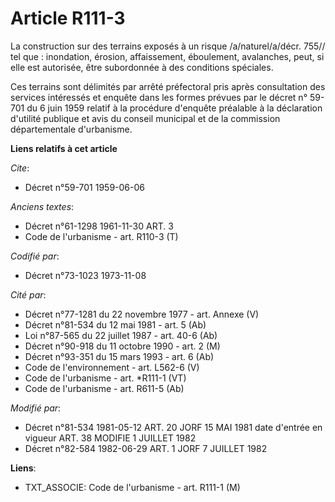 # Article R111-3

La construction sur des terrains exposés à un risque /a/naturel/a/décr. 755// tel que : inondation, érosion, affaissement,
éboulement, avalanches, peut, si elle est autorisée, être subordonnée à des conditions spéciales.

Ces terrains sont délimités par arrêté préfectoral pris après consultation des services intéressés et enquête dans les formes
prévues par le décret n° 59-701 du 6 juin 1959 relatif à la procédure d'enquête préalable à la déclaration d'utilité publique
et avis du conseil municipal et de la commission départementale d'urbanisme.

**Liens relatifs à cet article**

_Cite_:

  - Décret n°59-701 1959-06-06

_Anciens textes_:

  - Décret n°61-1298 1961-11-30 ART. 3
  - Code de l'urbanisme - art. R110-3 (T)

_Codifié par_:

  - Décret n°73-1023 1973-11-08

_Cité par_:

  - Décret n°77-1281 du 22 novembre 1977 - art. Annexe (V)
  - Décret n°81-534 du 12 mai 1981 - art. 5 (Ab)
  - Loi n°87-565 du 22 juillet 1987 - art. 40-6 (Ab)
  - Décret n°90-918 du 11 octobre 1990 - art. 2 (M)
  - Décret n°93-351 du 15 mars 1993 - art. 6 (Ab)
  - Code de l'environnement - art. L562-6 (V)
  - Code de l'urbanisme - art. *R111-1 (VT)
  - Code de l'urbanisme - art. R611-5 (Ab)

_Modifié par_:

  - Décret n°81-534 1981-05-12 ART. 20 JORF 15 MAI 1981 date d'entrée en vigueur ART. 38 MODIFIE 1 JUILLET 1982
  - Décret n°82-584 1982-06-29 ART. 1 JORF 7 JUILLET 1982

**Liens**:

  - TXT_ASSOCIE: Code de l'urbanisme - art. R111-1 (M)
